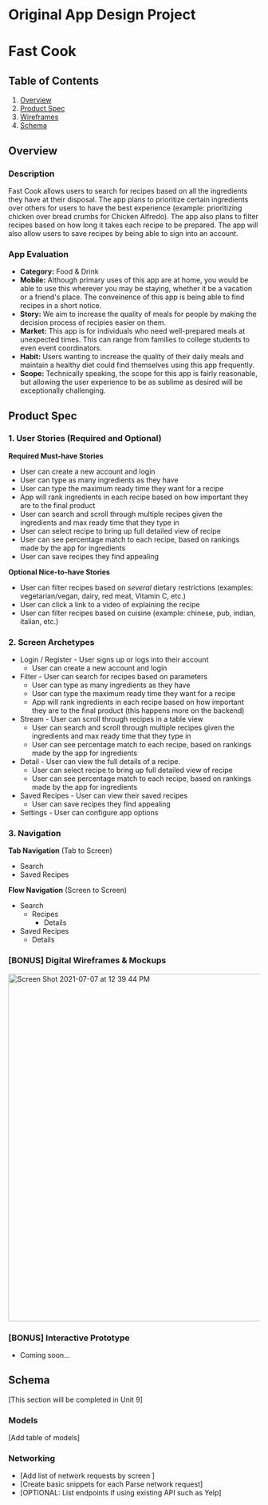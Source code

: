 Original App Design Project
===

# Fast Cook

## Table of Contents
1. [Overview](#Overview)
1. [Product Spec](#Product-Spec)
1. [Wireframes](#Wireframes)
2. [Schema](#Schema)

## Overview
### Description
Fast Cook allows users to search for recipes based on all the ingredients they have at their disposal. The app plans to prioritize certain ingredients over others for users to have the best experience (example: prioritizing chicken over bread crumbs for Chicken Alfredo). The app also plans to filter recipes based on how long it takes each recipe to be prepared. The app will also allow users to save recipes by being able to sign into an account.

### App Evaluation

- **Category:** Food & Drink
- **Mobile:** Although primary uses of this app are at home, you would be able to use this wherever you may be staying, whether it be a vacation or a friend's place. The conveinence of this app is being able to find recipes in a short notice.
- **Story:** We aim to increase the quality of meals for people by making the decision process of recipies easier on them.
- **Market:** This app is for individuals who need well-prepared meals at unexpected times. This can range from families to college students to even event coordinators.
- **Habit:** Users wanting to increase the quality of their daily meals and maintain a healthy diet could find themselves using this app frequently. 
- **Scope:** Technically speaking, the scope for this app is fairly reasonable, but allowing the user experience to be as sublime as desired will be exceptionally challenging.

## Product Spec

### 1. User Stories (Required and Optional)

**Required Must-have Stories**

* User can create a new account and login
* User can type as many ingredients as they have
* User can type the maximum ready time they want for a recipe
* App will rank ingredients in each recipe based on how important they are to the final product
* User can search and scroll through multiple recipes given the ingredients and max ready time that they type in
* User can select recipe to bring up full detailed view of recipe
* User can see percentage match to each recipe, based on rankings made by the app for ingredients
* User can save recipes they find appealing

**Optional Nice-to-have Stories**

* User can filter recipes based on *several* dietary restrictions (examples: vegetarian/vegan, dairy, red meat, Vitamin C, etc.)
* User can click a link to a video of explaining the recipe
* User can filter recipes based on cuisine (example: chinese, pub, indian, italian, etc.)

### 2. Screen Archetypes

* Login / Register - User signs up or logs into their account
    * User can create a new account and login
* Filter - User can search for recipes based on parameters
    * User can type as many ingredients as they have
    * User can type the maximum ready time they want for a recipe
    * App will rank ingredients in each recipe based on how important they are to the final product (this happens more on the backend)
* Stream - User can scroll through recipes in a table view
    * User can search and scroll through multiple recipes given the ingredients and max ready time that they type in
    * User can see percentage match to each recipe, based on rankings made by the app for ingredients
* Detail - User can view the full details of a recipe.
    * User can select recipe to bring up full detailed view of recipe
    * User can see percentage match to each recipe, based on rankings made by the app for ingredients
* Saved Recipes - User can view their saved recipes
    * User can save recipes they find appealing
* Settings - User can configure app options

### 3. Navigation

**Tab Navigation** (Tab to Screen)

* Search
* Saved Recipes

**Flow Navigation** (Screen to Screen)

* Search
    * Recipes
       * Details
* Saved Recipes
    * Details

### [BONUS] Digital Wireframes & Mockups

<img width="695" alt="Screen Shot 2021-07-07 at 12 39 44 PM" src="https://user-images.githubusercontent.com/65626248/124797749-a085c180-df20-11eb-8f46-08922359394d.png">

### [BONUS] Interactive Prototype

* Coming soon...

## Schema 
[This section will be completed in Unit 9]
### Models
[Add table of models]
### Networking
- [Add list of network requests by screen ]
- [Create basic snippets for each Parse network request]
- [OPTIONAL: List endpoints if using existing API such as Yelp]
